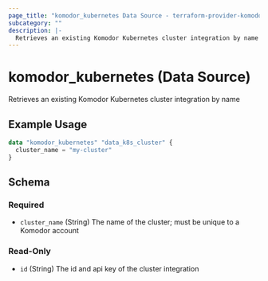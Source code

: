 ```yaml
---
page_title: "komodor_kubernetes Data Source - terraform-provider-komodor"
subcategory: ""
description: |-
  Retrieves an existing Komodor Kubernetes cluster integration by name
---
```


# komodor_kubernetes (Data Source)

Retrieves an existing Komodor Kubernetes cluster integration by name

## Example Usage

```terraform
data "komodor_kubernetes" "data_k8s_cluster" {
  cluster_name = "my-cluster"
}
```

<!-- schema generated by tfplugindocs -->
## Schema

### Required

- `cluster_name` (String) The name of the cluster; must be unique to a Komodor account

### Read-Only

- `id` (String) The id and api key of the cluster integration

